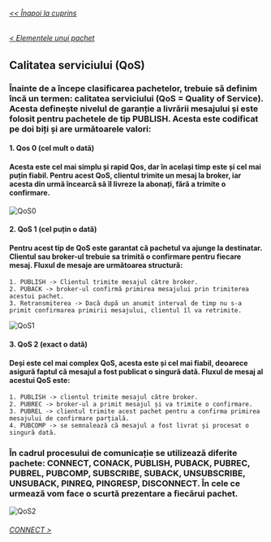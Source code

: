 ###### [<< Înapoi la cuprins](../Cuprins.md)
######  [< Elementele unui pachet](02.%20Elementele%20unui%20pachet.md) 
## Calitatea serviciului (QoS)
### Înainte de a începe clasificarea pachetelor, trebuie să definim încă un termen: calitatea serviciului (QoS = Quality of Service). Acesta definește nivelul de garanție a livrării mesajului și este folosit pentru pachetele de tip  PUBLISH. Acesta este codificat pe doi biți și are următoarele valori:
#### 1. Qos 0  (cel mult o dată)
#### Acesta este cel mai simplu și rapid Qos, dar în același timp este și cel mai puțin fiabil. Pentru acest QoS, clientul trimite un mesaj la broker, iar acesta din urmă încearcă să îl livreze la abonați, fără a trimite o confirmare.
![QoS0](../Img/QoS0.png)
#### 2. QoS 1  (cel puțin o dată)
#### Pentru acest tip de QoS este garantat că pachetul va ajunge la destinatar. Clientul sau broker-ul trebuie sa trimită o confirmare pentru fiecare mesaj. Fluxul de mesaje are următoarea structură:
    1. PUBLISH -> Clientul trimite mesajul către broker.
    2. PUBACK -> broker-ul confirmă primirea mesajului prin trimiterea acestui pachet.
    3. Retransmiterea -> Dacă după un anumit interval de timp nu s-a primit confirmarea primirii mesajului, clientul îl va retrimite.
![QoS1](../Img/QoS1.png)
#### 3. QoS 2 (exact o dată)
#### Deși este cel mai complex QoS, acesta este și cel mai fiabil, deoarece asigură faptul că mesajul a fost publicat o singură dată. Fluxul de mesaj al acestui QoS este:
    1. PUBLISH -> clientul trimite mesajul către broker.
    2. PUBREC -> broker-ul a primit mesajul și va trimite o confirmare.
    3. PUBREL -> clientul trimite acest pachet pentru a confirma primirea mesajului de confirmare parțială.
    4. PUBCOMP -> se semnalează că mesajul a fost livrat și procesat o singură dată.
### În cadrul procesului de comunicație se utilizează diferite pachete: CONNECT, CONACK, PUBLISH, PUBACK, PUBREC, PUBREL, PUBCOMP, SUBSCRIBE, SUBACK, UNSUBSCRIBE, UNSUBACK, PINREQ, PINGRESP, DISCONNECT. În cele ce urmează vom face o scurtă prezentare a fiecărui pachet.
![QoS2](../Img/QoS2.png)

######  [CONNECT >](04.%20CONNECT.md)
